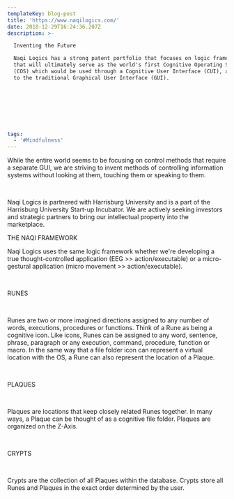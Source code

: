 ```yaml
---
templateKey: blog-post
title: 'https://www.naqilogics.com/'
date: 2018-12-29T16:24:36.207Z
description: >-

  Inventing the Future

  Naqi Logics has a strong patent portfolio that focuses on logic frameworks
  that will ultimately serve as the world's first Cognitive Operating System
  (COS) which would be used through a Cognitive User Interface (CUI), as opposed
  to the traditional Graphical User Interface (GUI).


  ​




  ​
tags:
  - '#Mindfulness'
---
```

While the entire world seems to be focusing on control methods that require a separate GUI, we are striving to invent methods of controlling information systems without looking at them, touching them or speaking to them.



​



Naqi Logics is partnered with Harrisburg University and is a part of the Harrisburg University Start-up Incubator.  We are actively seeking investors and strategic partners to bring our intellectual property into the marketplace.



THE NAQI FRAMEWORK

Naqi Logics uses the same logic framework whether we're developing a true thought-controlled application (EEG >> action/executable) or a micro-gestural application (micro movement >> action/executable).



​



RUNES



​



Runes are two or more imagined directions assigned to any number of words, executions, procedures or functions.  Think of a Rune as being a cognitive icon.  Like icons, Runes can be assigned to any word, sentence, phrase, paragraph or any execution, command, procedure, function or macro.  In the same way that a file folder icon can represent a virtual location with the OS, a Rune can also represent the location of a Plaque.



​



PLAQUES



​



Plaques are locations that keep closely related Runes together.  In many ways, a Plaque can be thought of as a cognitive file folder.  Plaques are organized on the Z-Axis.



​



CRYPTS



​



Crypts are the collection of all Plaques within the database.  Crypts store all Runes and Plaques in the exact order determined by the user.



​
